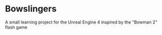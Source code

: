 # Bowslingers
A small learning project for the Unreal Engine 4 inspired by the "Bowman 2" flash game
